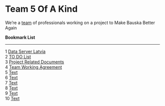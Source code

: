  <head> <script language="javascript" type="text/javascript">alert("Welcome to NotAd&#169;")</script></head><font face="TimesNewRoman"><span style="font-size: 10pt; text-decoration: none"></span></a></font>
 <body>
      <h1>Team 5 Of A Kind</h1>
      <p>
         We’re a <a href="https://www.mcdonalds.com/us/en-us/about-us/leadership-team.html">team</a> of professionals working
         on a project to Make Bauska Better Again
      </p>
   </body>

<strong> Bookmark List </strong>
<hr>
1 <a href="https://data.gov.lv/lv">Data Server Latvia</a> <br>
2 <a href="https://5-of-a-kind.monday.com/boards/737351226">TO DO List</a> <br>
3 <a href="https://drive.google.com/drive/folders/1maP51iZZuWkRuMhyKJFX3KCeXE5k57Ol">Project Related Documents</a> <br>
4 <a href="https://docs.google.com/document/d/1V3uJ6E9pWw4G8HpVEbluR73pvvUPVgKRsB37QJ7AIAI/edit?usp=drive_web&ouid=112110715317551150209">Team Working Agreement</a> <br>
5 <a href="html">Text</a> <br>
6 <a href="html">Text</a> <br>
7 <a href="html">Text</a> <br>
8 <a href="html">Text</a> <br>
9 <a href="html">Text</a> <br>
10 <a href="html">Text</a> <br>
   
